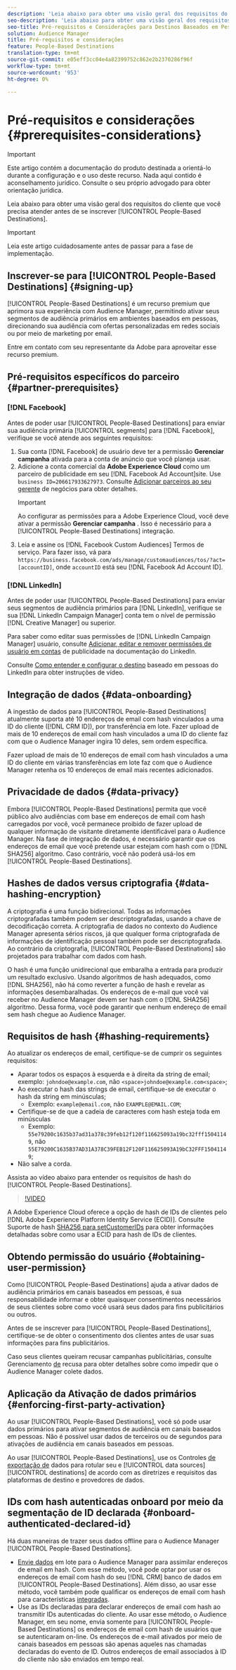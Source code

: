 ```yaml
---
description: 'Leia abaixo para obter uma visão geral dos requisitos do cliente que você precisa atender antes de se inscrever em Destinos baseados em pessoas.  '
seo-description: 'Leia abaixo para obter uma visão geral dos requisitos do cliente que você precisa atender antes de se inscrever em Destinos baseados em pessoas.  '
seo-title: Pré-requisitos e Considerações para Destinos Baseados em Pessoas
solution: Audience Manager
title: Pré-requisitos e considerações
feature: People-Based Destinations
translation-type: tm+mt
source-git-commit: e05eff3cc04e4a82399752c862e2b2370286f96f
workflow-type: tm+mt
source-wordcount: '953'
ht-degree: 0%

---
```



# Pré-requisitos e considerações {#prerequisites-considerations}

>[!IMPORTANT]
>Este artigo contém a documentação do produto destinada a orientá-lo durante a configuração e o uso deste recurso. Nada aqui contido é aconselhamento jurídico. Consulte o seu próprio advogado para obter orientação jurídica.

Leia abaixo para obter uma visão geral dos requisitos do cliente que você precisa atender antes de se inscrever [!UICONTROL People-Based Destinations].

>[!IMPORTANT]
> Leia este artigo cuidadosamente antes de passar para a fase de implementação.

## Inscrever-se para [!UICONTROL People-Based Destinations] {#signing-up}

[!UICONTROL People-Based Destinations] é um recurso premium que aprimora sua experiência com Audience Manager, permitindo ativar seus segmentos de audiência primários em ambientes baseados em pessoas, direcionando sua audiência com ofertas personalizadas em redes sociais ou por meio de marketing por email.

Entre em contato com seu representante da Adobe para aproveitar esse recurso premium.

## Pré-requisitos específicos do parceiro {#partner-prerequisites}

### [!DNL Facebook]

Antes de poder usar [!UICONTROL People-Based Destinations] para enviar sua audiência primária [!UICONTROL segments] para [!DNL Facebook], verifique se você atende aos seguintes requisitos:

1. Sua conta [!DNL Facebook] de usuário deve ter a permissão **Gerenciar campanha** ativada para a conta de anúncio que você planeja usar.
2. Adicione a conta comercial da **Adobe Experience Cloud** como um parceiro de publicidade em seu [!DNL Facebook Ad Account]site. Use `business ID=206617933627973`. Consulte [Adicionar parceiros ao seu gerente](https://www.facebook.com/business/help/1717412048538897) de negócios para obter detalhes.
   >[!IMPORTANT]
   > Ao configurar as permissões para a Adobe Experience Cloud, você deve ativar a permissão **Gerenciar campanha** . Isso é necessário para a [!UICONTROL People-Based Destinations] integração.
3. Leia e assine os [!DNL Facebook Custom Audiences] Termos de serviço. Para fazer isso, vá para `https://business.facebook.com/ads/manage/customaudiences/tos/?act=[accountID]`, onde `accountID` está seu [!DNL Facebook Ad Account ID].

### [!DNL LinkedIn]

Antes de poder usar [!UICONTROL People-Based Destinations] para enviar seus segmentos de audiência primários para [!DNL LinkedIn], verifique se sua [!DNL LinkedIn Campaign Manager] conta tem o nível de permissão [!DNL Creative Manager] ou superior.

Para saber como editar suas permissões de [!DNL LinkedIn Campaign Manager] usuário, consulte [Adicionar, editar e remover permissões de usuário em contas](https://www.linkedin.com/help/lms/answer/5753) de publicidade na documentação do LinkedIn.

Consulte [Como entender e configurar o destino](https://docs.adobe.com/content/help/en/audience-manager-learn/tutorials/data-activation/people-based-destinations/understanding-and-configuring-the-linkedin-pbd.html) baseado em pessoas do LinkedIn para obter instruções de vídeo.

## Integração de dados {#data-onboarding}

A ingestão de dados para [!UICONTROL People-Based Destinations] atualmente suporta até 10 endereços de email com hash vinculados a uma ID do cliente ([!DNL CRM ID]), por transferência em lote. Fazer upload de mais de 10 endereços de email com hash vinculados a uma ID do cliente faz com que o Audience Manager ingira 10 deles, sem ordem específica.

Fazer upload de mais de 10 endereços de email com hash vinculados a uma ID do cliente em várias transferências em lote faz com que o Audience Manager retenha os 10 endereços de email mais recentes adicionados.

## Privacidade de dados {#data-privacy}

Embora [!UICONTROL People-Based Destinations] permita que você público alvo audiências com base em endereços de email com hash carregados por você, você permanece proibido de fazer upload de qualquer informação de visitante diretamente identificável para o Audience Manager. Na fase de integração de dados, é necessário garantir que os endereços de email que você pretende usar estejam com hash com o [!DNL SHA256] algoritmo. Caso contrário, você não poderá usá-los em [!UICONTROL People-Based Destinations].

## Hashes de dados versus criptografia {#data-hashing-encryption}

A criptografia é uma função bidirecional. Todas as informações criptografadas também podem ser descriptografadas, usando a chave de decodificação correta. A criptografia de dados no contexto do Audience Manager apresenta sérios riscos, já que qualquer forma criptografada de informações de identificação pessoal também pode ser descriptografada. Ao contrário da criptografia, [!UICONTROL People-Based Destinations] são projetados para trabalhar com dados com hash.

O hash é uma função unidirecional que embaralha a entrada para produzir um resultado exclusivo. Usando algoritmos de hash adequados, como [!DNL SHA256], não há como reverter a função de hash e revelar as informações desembaralhadas. Os endereços de e-mail que você vai receber no Audience Manager devem ser hash com o [!DNL SHA256] algoritmo. Dessa forma, você pode garantir que nenhum endereço de email sem hash chegue ao Audience Manager.

## Requisitos de hash {#hashing-requirements}

Ao atualizar os endereços de email, certifique-se de cumprir os seguintes requisitos:

* Aparar todos os espaços à esquerda e à direita da string de email; exemplo: `johndoe@example.com`, não `<space>johndoe@example.com<space>`;
* Ao executar o hash das strings de email, certifique-se de executar o hash da string em minúsculas;
   * Exemplo: `example@email.com`, não `EXAMPLE@EMAIL.COM`;
* Certifique-se de que a cadeia de caracteres com hash esteja toda em minúsculas
   * Exemplo: `55e79200c1635b37ad31a378c39feb12f120f116625093a19bc32fff15041149`, não `55E79200C1635B37AD31A378C39FEB12F120F116625093A19bC32FFF15041149`;
* Não salve a corda.

Assista ao vídeo abaixo para entender os requisitos de hash do [!UICONTROL People-Based Destinations].

>[!VIDEO](https://video.tv.adobe.com/v/29003/)

A Adobe Experience Cloud oferece a opção de hash de IDs de clientes pelo [!DNL Adobe Experience Platform Identity Service (ECID)]. Consulte Suporte de hash [SHA256 para setCustomerIDs](https://docs.adobe.com/content/help/en/id-service/using/reference/hashing-support.html) para obter informações detalhadas sobre como usar a ECID para hash de IDs de clientes.

## Obtendo permissão do usuário {#obtaining-user-permission}

Como [!UICONTROL People-Based Destinations] ajuda a ativar dados de audiência primários em canais baseados em pessoas, é sua responsabilidade informar e obter quaisquer consentimentos necessários de seus clientes sobre como você usará seus dados para fins publicitários ou outros.

Antes de se inscrever para [!UICONTROL People-Based Destinations], certifique-se de obter o consentimento dos clientes antes de usar suas informações para fins publicitários.

Caso seus clientes queiram recusar campanhas publicitárias, consulte Gerenciamento [de](../../overview/data-security-and-privacy/data-privacy-requests.md) recusa para obter detalhes sobre como impedir que o Audience Manager colete dados.

## Aplicação da Ativação de dados primários {#enforcing-first-party-activation}

Ao usar [!UICONTROL People-Based Destinations], você só pode usar dados primários para ativar segmentos de audiência em canais baseados em pessoas. Não é possível usar dados de terceiros ou de segundos para ativações de audiência em canais baseados em pessoas.

Ao usar [!UICONTROL People-Based Destinations], use os Controles [de exportação de](../data-export-controls.md) dados para rotular seu e [!UICONTROL data sources] [!UICONTROL destinations] de acordo com as diretrizes e requisitos das plataformas de destino e provedores de dados.

## IDs com hash autenticadas onboard por meio da segmentação de ID declarada {#onboard-authenticated-declared-id}

Há duas maneiras de trazer seus dados offline para o Audience Manager [!UICONTROL People-Based Destinations].

* [Envie dados](../../integration/sending-audience-data/batch-data-transfer-explained/batch-data-transfer-overview.md) em lote para o Audience Manager para assimilar endereços de email em hash. Com esse método, você pode optar por usar os endereços de email com hash do seu [!DNL CRM] banco de dados em [!UICONTROL People-Based Destinations]. Além disso, ao usar esse método, você também pode qualificar os endereços de email com hash para características [integradas](../traits/trait-and-segment-qualification-reference.md).
* Use as IDs [](../declared-ids.md) declaradas para declarar endereços de email com hash ao transmitir IDs autenticadas do cliente. Ao usar esse método, o Audience Manager, em seu nome, envia somente para [!UICONTROL People-Based Destinations] os endereços de email com hash de usuários que se autenticaram on-line. Os endereços de e-mail ativados por meio de canais baseados em pessoas são apenas aqueles nas chamadas declaradas do evento de ID. Outros endereços de email associados à ID do cliente não são enviados em tempo real.
